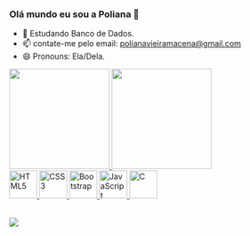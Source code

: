 ### Olá mundo eu sou a Poliana 👋


- 🌱 Estudando Banco de Dados.
- 📫 contate-me pelo email: polianavieiramacena@gmail.com
- 😄 Pronouns: Ela/Dela.

<table>
  <a href="https://github.com/leehxd">
  <img height="180em" src="https://github-readme-stats.vercel.app/api?username=polianav&show_icons=true&theme=tokyonight&include_all_commits=true&count_private=true"/>
  <img height="180em" src="https://github-readme-stats.vercel.app/api/top-langs/?username=polianav&layout=compact&langs_count=6&theme=tokyonight"/>
    <br>
  <img src="https://img.icons8.com/color/2x/html-5.png" width="50" alt="HTML5">
  <img src="https://img.icons8.com/color/2x/css3.png" width="50" alt="CSS3">
  <img src="https://img.icons8.com/color/2x/bootstrap.png" width="50" alt="Bootstrap">
  <img src="https://img.icons8.com/nolan/2x/javascript.png" width="50" alt="JavaScript"> 
  <img src="https://img.icons8.com/color/48/c-programming.png" width="50" alt="C">

</table>

<div> 
  <a href="https://linkedin.com/in/poliana-vieira-macena-bb6404238/" target="_blank"><img src="https://img.shields.io/badge/-LinkedIn-%230077B5?style=for-the-badge&logo=linkedin&logoColor=white" target="_blank"></a> 
</div>

